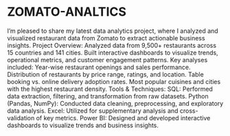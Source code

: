 # ZOMATO-ANALTICS
I’m pleased to share my latest data analytics project, where I analyzed and visualized restaurant data from Zomato to extract actionable business insights.
Project Overview:
Analyzed data from 9,500+ restaurants across 15 countries and 141 cities.
Built interactive dashboards to visualize trends, operational metrics, and customer engagement patterns.
Key analyses included:
Year-wise restaurant openings and sales performance.
Distribution of restaurants by price range, ratings, and location.
Table booking vs. online delivery adoption rates.
Most popular cuisines and cities with the highest restaurant density.
Tools & Techniques:
SQL: Performed data extraction, filtering, and transformation from raw datasets.
Python (Pandas, NumPy): Conducted data cleaning, preprocessing, and exploratory data analysis.
Excel: Utilized for supplementary analysis and cross-validation of key metrics.
Power BI: Designed and developed interactive dashboards to visualize trends and business insights.

